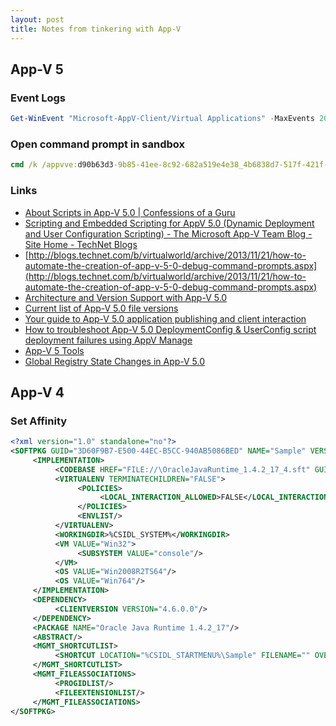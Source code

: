 ```yaml
---
layout: post
title: Notes from tinkering with App-V
---
```

## App-V 5
### Event Logs

~~~~ ps1
Get-WinEvent "Microsoft-AppV-Client/Virtual Applications" -MaxEvents 20 | select TimeCreated, Message
~~~~

### Open command prompt in sandbox

~~~~ bat
cmd /k /appvve:d90b63d3-9b85-41ee-8c92-682a519e4e38_4b6838d7-517f-421f-b18e-10eda64a8b53`
~~~~

### Links

* [About Scripts in App-V 5.0 | Confessions of a Guru](http://www.tmurgent.com/TMBlog/?p=1154)
* [Scripting and Embedded Scripting for AppV 5.0 (Dynamic Deployment and User Configuration Scripting) - The Microsoft App-V Team Blog - Site Home - TechNet Blogs](http://blogs.technet.com/b/appv/archive/2012/12/10/scripting-and-embedded-scripting-for-appv-5-0-dynamic-deployment-and-user-configuration-scripting.aspx)
* [http://blogs.technet.com/b/virtualworld/archive/2013/11/21/how-to-automate-the-creation-of-app-v-5-0-debug-command-prompts.aspx](http://blogs.technet.com/b/virtualworld/archive/2013/11/21/how-to-automate-the-creation-of-app-v-5-0-debug-command-prompts.aspx)
* [Architecture and Version Support with App-V 5.0](http://blogs.technet.com/b/virtualvibes/archive/2014/01/07/architecture-and-version-support-with-app-v-5-0.aspx)
* [Current list of App-V 5.0 file versions](http://support.microsoft.com/kb/2900621)
* [Your guide to App-V 5.0 application publishing and client interaction](http://blogs.technet.com/b/appv/archive/2014/01/20/your-guide-to-app-v-5-application-publishing-and-client-interaction.aspx)
* [How to troubleshoot App-V 5.0 DeploymentConfig & UserConfig script deployment failures using AppV Manage](http://blogs.technet.com/b/appv/archive/2014/01/30/how-to-troubleshoot-app-v-5-0-deploymentconfig-amp-userconfig-script-deployment-failures-using-appv-manage.aspx)
* [App-V 5 Tools](http://www.tmurgent.com/appv/index.php/resources/tools#catid89)
* [Global Registry State Changes in App-V 5.0](http://blogs.technet.com/b/virtualvibes/archive/2014/02/05/global-registry-state-changes-in-app-v-5-0.aspx)


## App-V 4
### Set Affinity

~~~~ xml
<?xml version="1.0" standalone="no"?>
<SOFTPKG GUID="3D60F9B7-E500-44EC-B5CC-940AB5086BED" NAME="Sample" VERSION="1.0">
     <IMPLEMENTATION>
          <CODEBASE HREF="FILE://\OracleJavaRuntime_1.4.2_17_4.sft" GUID="00269D3B-130E-43DE-821A-69AC0BD24662" PARAMETERS="/c start /affinity 1 c:\progra~2\intern~1\iexplore.exe https://sample.com" FILENAME="%CSIDL_SYSTEM%\cmd.exe" SYSGUARDFILE="Oracle Java Runtime 1.4.2_17\osguard.cp" SIZE="67043691"/>
          <VIRTUALENV TERMINATECHILDREN="FALSE">
               <POLICIES>
                    <LOCAL_INTERACTION_ALLOWED>FALSE</LOCAL_INTERACTION_ALLOWED>
               </POLICIES>
               <ENVLIST/>
          </VIRTUALENV>
          <WORKINGDIR>%CSIDL_SYSTEM%</WORKINGDIR>
          <VM VALUE="Win32">
               <SUBSYSTEM VALUE="console"/>
          </VM>
          <OS VALUE="Win2008R2TS64"/>
          <OS VALUE="Win764"/>
     </IMPLEMENTATION>
     <DEPENDENCY>
          <CLIENTVERSION VERSION="4.6.0.0"/>
     </DEPENDENCY>
     <PACKAGE NAME="Oracle Java Runtime 1.4.2_17"/>
     <ABSTRACT/>
     <MGMT_SHORTCUTLIST>
          <SHORTCUT LOCATION="%CSIDL_STARTMENU%\Sample" FILENAME="" OVERRIDDEN="TRUE" DISPLAY="Sample" ICON="%SFT_MIME_SOURCE%/OracleJavaRuntime_1.4.2_17 Icons/Sample for IE.ico"/>
     </MGMT_SHORTCUTLIST>
     <MGMT_FILEASSOCIATIONS>
          <PROGIDLIST/>
          <FILEEXTENSIONLIST/>
     </MGMT_FILEASSOCIATIONS>
</SOFTPKG>
~~~~


